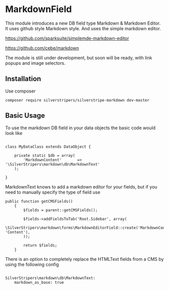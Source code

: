 # MarkdownField

This module introduces a new DB field type Markdown & Markdown Editor. It uses github style Markdown style. And uses the simple markdown
editor.

https://github.com/sparksuite/simplemde-markdown-editor

https://github.com/cebe/markdown

The module is still under development, but soon will be ready, with link popups and image selectors.

## Installation

Use composer

```
composer require silverstripers/silverstripe-markdown dev-master
```

## Basic Usage

To use the markdown DB field in your data objects the basic code would look like

```

class MyDataClass extends DataObject {

    private static $db = array(
		'MarkdownContent'		=> '\SilverStripers\markdown\db\MarkdownText'
	);

}

```

MarkdownText knows to add a markdown editor for your fields, but if you need to manually specify the type of field use

```
public function getCMSFields()
	{
		$fields = parent::getCMSFields();

		$fields->addFieldsToTab('Root.Sidebar', array(
			\SilverStripers\markdown\forms\MarkdownEditorField::create('MarkdownContent', 'Content'),
		));

		return $fields;
	}
```

There is an option to completely replace the HTMLText fields from a CMS by using the following config

```

SilverStripers\markdown\db\MarkdownText:
    markdown_as_base: true

```

